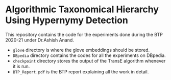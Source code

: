 # Algorithmic Taxonomical Hierarchy Using Hypernymy Detection
This repository contains the code for the experiments done during the BTP 2020-21  under Dr.Ashish Anand.

- `glove` directory is where the glove embeddings should be stored.
- `DBpedia` directory contains the codes for all the experiments on DBpedia.
- `checkpoint` directory stores the output of the TransE algorithm whenever it is run.
- `BTP_Report.pdf` is the BTP report explaining all the work in detail.